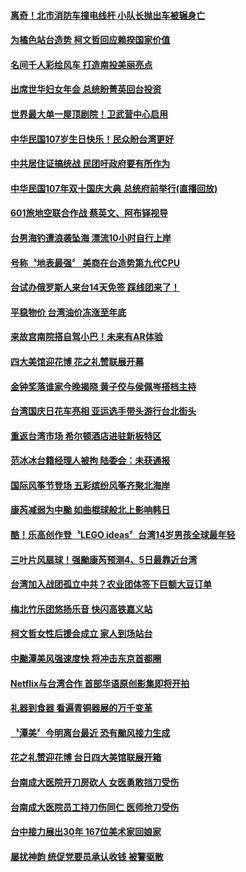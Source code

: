 #### [离奇！北市消防车撞电线杆 小队长抛出车被辗身亡](../pages/news206/a1395400.md?t=10150934) 

#### [为橘色站台造势 柯文哲回应赖揆国家价值](../pages/news206/a1395348.md?t=10150934) 

#### [名间千人彩绘风车 打造南投美丽亮点](../pages/news206/a1395347.md?t=10150934) 

#### [出席世华妇女年会 总统盼菁英回台投资](../pages/news206/a1395275.md?t=10150934) 

#### [世界最大单一屋顶剧院！卫武营中心启用](../pages/news206/a1395265.md?t=10150934) 

#### [中华民国107岁生日快乐！民众盼台湾更好](../pages/news206/a1394957.md?t=10150934) 

#### [中共居住证搞统战 民团吁政府要有所作为](../pages/news206/a1394955.md?t=10150934) 

#### [中华民国107年双十国庆大典 总统府前举行(直播回放)](../pages/news206/a1394780.md?t=10150934) 

#### [601旅地空联合作战 蔡英文、阿布铎视导](../pages/news206/a1394651.md?t=10150934) 

#### [台男海钓遭浪袭坠海 漂流10小时自行上岸](../pages/news206/a1394632.md?t=10150934) 

#### [号称〝地表最强〞 美商在台造势第九代CPU](../pages/news206/a1394536.md?t=10150934) 

#### [台试办俄罗斯人来台14天免签 踩线团来了！](../pages/news206/a1394533.md?t=10150934) 

#### [平稳物价 台湾油价冻涨至年底](../pages/news206/a1394532.md?t=10150934) 

#### [来故宫南院搭自驾小巴！未来有AR体验](../pages/news206/a1394440.md?t=10150934) 

#### [四大美馆迎花博 花之礼赞联展开幕](../pages/news206/a1394357.md?t=10150934) 

#### [金钟奖落谁家今晚揭晓 黄子佼与侯佩岑搭档主持](../pages/news206/a1394306.md?t=10150934) 

#### [台湾国庆日花车亮相 亚运选手带头游行台北街头](../pages/news206/a1394209.md?t=10150934) 

#### [重返台湾市场 希尔顿酒店进驻新板特区](../pages/news206/a1394182.md?t=10150934) 

#### [范冰冰台籍经理人被拘 陆委会：未获通报](../pages/news206/a1394049.md?t=10150934) 

#### [国际风筝节登场 五彩缤纷风筝齐聚北海岸](../pages/news206/a1393923.md?t=10150934) 

#### [康芮减弱为中颱 如曲棍球般北上影响韩日](../pages/news206/a1393917.md?t=10150934) 

#### [酷！乐高创作登〝LEGO ideas〞台湾14岁男孩全球最年轻](../pages/news206/a1393748.md?t=10150934) 

#### [三叶片风扇球！强颱康芮预测4、5日最靠近台湾](../pages/news206/a1393736.md?t=10150934) 

#### [台湾加入战团孤立中共？农业团体签下巨额大豆订单](../pages/news206/a1393647.md?t=10150934) 

#### [梅北竹乐团悠扬乐音 快闪高铁嘉义站](../pages/news206/a1393613.md?t=10150934) 

#### [柯文哲女性后援会成立 家人到场站台](../pages/news206/a1393542.md?t=10150934) 

#### [中颱潭美风强速度快 将冲击东京首都圈](../pages/news206/a1393534.md?t=10150934) 

#### [Netflix与台湾合作 首部华语原创影集即将开拍](../pages/news206/a1393493.md?t=10150934) 

#### [礼器到食器 看遍青铜器展的万千变革](../pages/news206/a1393474.md?t=10150934) 

#### [〝潭美〞今明离台最近 恐有颱风接力生成](../pages/news206/a1393405.md?t=10150934) 

#### [花之礼赞迎花博 台日四大美馆联展开箱](../pages/news206/a1393349.md?t=10150934) 

#### [台南成大医院开刀房砍人 女医勇敢挡刀受伤](../pages/news206/a1393327.md?t=10150934) 

#### [台南成大医院员工持刀伤同仁 医师抢刀受伤](../pages/news206/a1393322.md?t=10150934) 

#### [台中接力展出30年 167位美术家回娘家](../pages/news206/a1393317.md?t=10150934) 

#### [屡扰神韵 统促党要员承认收钱 被警驱散](../pages/news206/a1393195.md?t=10150934) 

